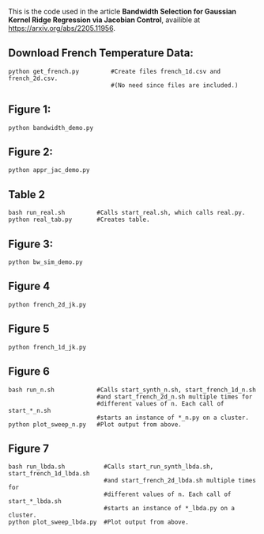 This is the code used in the article **Bandwidth Selection for Gaussian Kernel Ridge Regression via Jacobian Control**, availible at https://arxiv.org/abs/2205.11956.

## Download French Temperature Data:
```
python get_french.py         #Create files french_1d.csv and french_2d.csv.
                             #(No need since files are included.)
```

## Figure 1:
```
python bandwidth_demo.py 
```

## Figure 2:
```
python appr_jac_demo.py
```

## Table 2
```
bash run_real.sh         #Calls start_real.sh, which calls real.py.
python real_tab.py       #Creates table.
```

## Figure 3:
```
python bw_sim_demo.py
```

## Figure 4
```
python french_2d_jk.py    
```

## Figure 5
```
python french_1d_jk.py
```

## Figure 6
```
bash run_n.sh            #Calls start_synth_n.sh, start_french_1d_n.sh 
                         #and start_french_2d_n.sh multiple times for 
                         #different values of n. Each call of start_*_n.sh 
                         #starts an instance of *_n.py on a cluster.
python plot_sweep_n.py   #Plot output from above.
```

## Figure 7
```
bash run_lbda.sh           #Calls start_run_synth_lbda.sh, start_french_1d_lbda.sh 
                           #and start_french_2d_lbda.sh multiple times for 
                           #different values of n. Each call of start_*_lbda.sh 
                           #starts an instance of *_lbda.py on a cluster.
python plot_sweep_lbda.py  #Plot output from above.
```


